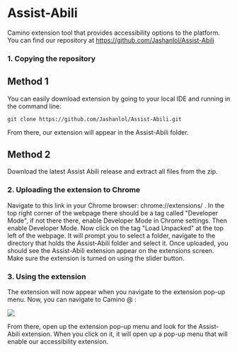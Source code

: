 # Assist-Abili
Camino extension tool that provides accessibility options to the platform. 
You can find our repository at https://github.com/Jashanlol/Assist-Abili

### 1. Copying the repository

## Method 1
You can easily download extension by going to your local IDE and running in the command line:

```
git clone https://github.com/Jashanlol/Assist-Abili.git
```
From there, our extension will appear in the Assist-Abili folder. 


## Method 2
Download the latest Assist Abili release and extract all files from the zip. 

### 2. Uploading the extension to Chrome
Navigate to this link in your Chrome browser: chrome://extensions/  . In the top right corner of the webpage there should be a tag called "Developer Mode", if not there there, enable Developer Mode in Chrome settings. Then enable Developer Mode. Now click on the tag "Load Unpacked" at the top left of the webpage. It will prompt you to select a folder, navigate to the directory that holds the Assist-Abili folder and select it. Once uploaded, you should see the Assist-Abili extension appear on the extensions screen. Make sure the extension is turned on using the slider button.


### 3. Using the extension
The extension will now appear when you navigate to the extension pop-up menu. Now, you can navigate to Camino @ :  

[![](https://img.shields.io/badge/Camino-red?style=for-the-badge)](https://camino.instructure.com/)
  
From there, open up the extension pop-up menu and look for the Assist-Abili extension. When you click on it, it will open up a pop-up menu that will enable our accessibility extension.



  



